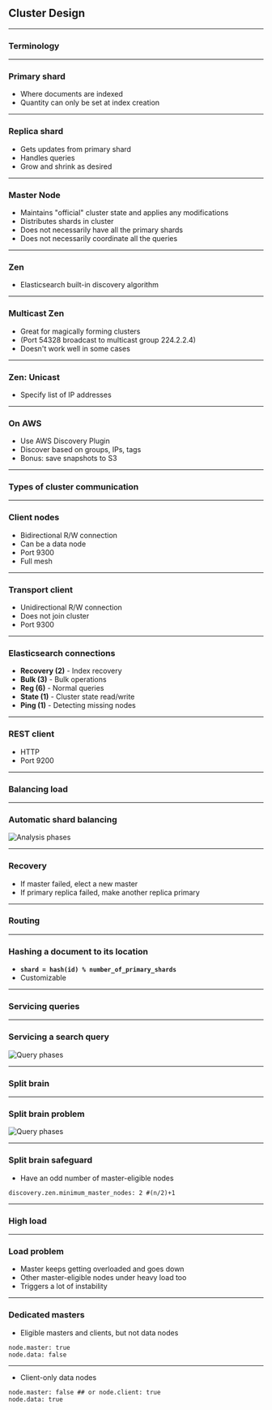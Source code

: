 ## Cluster Design

<!--
* Shards and replicas
* Master and slave nodes
* Discovery
    * Multicast
    * Unicast
* Automatic balancing
* Transport protocol
* How are requests directed?
* What happens when a node fails?
    * Split brain problem
* Designing your application for resiliency
    * Dedicated masters
    * Shard allocation
    * Efficiently indexing into the cluster
        * Bulk indexing
        * River plugins
* Tribes
-->

---

### Terminology

---

### Primary shard

* Where documents are indexed
* Quantity can only be set at index creation

---

### Replica shard

* Gets updates from primary shard
* Handles queries
* Grow and shrink as desired

---

### Master Node

* Maintains "official" cluster state and applies any modifications
* Distributes shards in cluster
* Does not necessarily have all the primary shards
* Does not necessarily coordinate all the queries

---

### Zen

* Elasticsearch built-in discovery algorithm

---

### Multicast Zen

* Great for magically forming clusters
* (Port 54328 broadcast to multicast group 224.2.2.4)
* Doesn't work well in some cases

---

### Zen: Unicast

* Specify list of IP addresses

---

### On AWS

* Use AWS Discovery Plugin
* Discover based on groups, IPs, tags
* Bonus: save snapshots to S3

---

### Types of cluster communication

---

### Client nodes

* Bidirectional R/W connection
* Can be a data node
* Port 9300
* Full mesh

---

### Transport client

* Unidirectional R/W connection
* Does not join cluster
* Port 9300

---

### Elasticsearch connections

* **Recovery (2)** - Index recovery
* **Bulk (3)** - Bulk operations
* **Reg (6)** - Normal queries
* **State (1)** - Cluster state read/write
* **Ping (1)** - Detecting missing nodes

---

### REST client

* HTTP
* Port 9200

---

### Balancing load

---

### Automatic shard balancing

![Analysis phases](images/sharding-replica.svg)

---

### Recovery

* If master failed, elect a new master
* If primary replica failed, make another replica primary

---

### Routing

---

### Hashing a document to its location
* **```shard = hash(id) % number_of_primary_shards```**
* Customizable

---

### Servicing queries

---

### Servicing a search query
![Query phases](images/query-steps.svg)

---

### Split brain

---

### Split brain problem
![Query phases](images/split-brain.svg)

---

### Split brain safeguard
* Have an odd number of master-eligible nodes

```
discovery.zen.minimum_master_nodes: 2 #(n/2)+1
```

---

### High load

---

### Load problem

* Master keeps getting overloaded and goes down
* Other master-eligible nodes under heavy load too
* Triggers a lot of instability

---

### Dedicated masters

* Eligible masters and clients, but not data nodes

```
node.master: true
node.data: false
```

---

* Client-only data nodes

```
node.master: false ## or node.client: true
node.data: true
```
